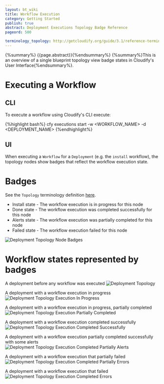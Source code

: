 ```yaml
---
layout: bt_wiki
title: Workflow Execution
category: Getting Started
publish: true
abstract: Deployment Executions Topology Badge Reference
pageord: 500

terminology_topology: http://getcloudify.org/guide/3.1/reference-terminology.html#sts=Topology
---
```

{%summary%} {{page.abstract}}{%endsummary%}
{%summary%}This is an overview of a single blueprint topology view badge states in Cloudify's User Interface{%endsummary%}.

# Executing a Workflow

## CLI

<PLACE HOLDER FOR WORKFLOW DESCRIPTION>

To execute a workflow using Cloudify's CLI execute:

{%highlight bash%}
cfy executions start -w <WORKFLOW_NAME> -d <DEPLOYMENT_NAME>
{%endhighlight%}


## UI

When executing a `Workflow` for a `Deployment` (e.g. the `install` workflow), the topology nodes show badges that reflect the workflow execution state.

# Badges
See the `Topology` terminology definition [here]({{page.terminology_topology}}).<br/>

* Install state - The workflow execution is in progress for this node
* Done state - The workflow execution was completed successfully for this node
* Alerts state - The workflow execution was partially completed for this node
* Failed state - The workflow execution failed for this node

![Deployment Topology Node Badges](/guide/images/ui/ui-deployment-topology-badges.png)

# Workflow states represented by badges
A deployment before any workflow was executed
![Deployment Topology](/guide/images/ui/ui-deployment-topology-1.png)

A deployment with a workflow execution in progress
![Deployment Topology Execution In Progress](/guide/images/ui/ui-deployment-topology-2.png)

A deployment with a workflow execution in progress, partially completed
![Deployment Topology Execution Partially Completed](/guide/images/ui/ui-deployment-topology-3.png)

A deployment with a workflow execution completed successfully
![Deployment Topology Execution Completed Successfully](/guide/images/ui/ui-deployment-topology-4.png)

A deployment with a workflow execution partially completed successfully with some alerts
![Deployment Topology Execution Completed Partially Alerts](/guide/images/ui/ui-deployment-topology-5.png)

A deployment with a workflow execution that partially failed
![Deployment Topology Execution Completed Partially Errors](/guide/images/ui/ui-deployment-topology-6.png)

A deployment with a workflow execution that failed
![Deployment Topology Execution Completed Errors](/guide/images/ui/ui-deployment-topology-7.png)


